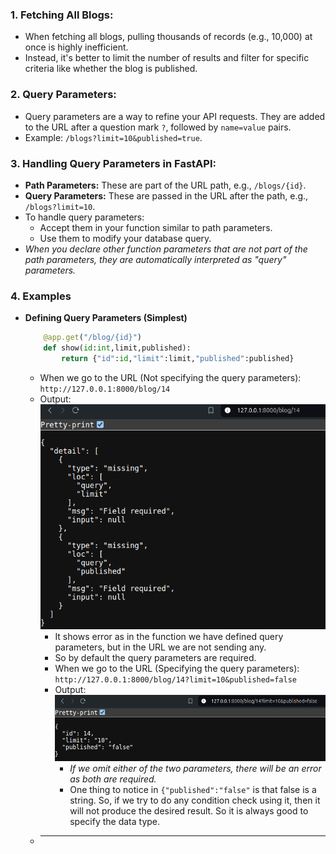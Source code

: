 ### 1. **Fetching All Blogs:**

- When fetching all blogs, pulling thousands of records (e.g., 10,000) at once is highly inefficient.
- Instead, it's better to limit the number of results and filter for specific criteria like whether the blog is published.
### 2. **Query Parameters:**

- Query parameters are a way to refine your API requests. They are added to the URL after a question mark `?`, followed by `name=value` pairs.
- Example: `/blogs?limit=10&published=true`.
### 3. **Handling Query Parameters in FastAPI:**

- **Path Parameters:** These are part of the URL path, e.g., `/blogs/{id}`.
- **Query Parameters:** These are passed in the URL after the path, e.g., `/blogs?limit=10`.
- To handle query parameters:
    - Accept them in your function similar to path parameters.
    - Use them to modify your database query.
- *When you declare other function parameters that are not part of the path parameters, they are automatically interpreted as "query" parameters.*
### 4. Examples
- **Defining Query Parameters (Simplest)**
	```python
		@app.get("/blog/{id}")
		def show(id:int,limit,published):
			return {"id":id,"limit":limit,"published":published}
	```

	- When we go to the URL (Not specifying the query parameters): `http://127.0.0.1:8000/blog/14`
	- Output:
	  ![image](images/image-5.png)
	  - It shows error as in the function we have defined query parameters, but in the URL we are not sending any.
	  - So by default the query parameters are required.
	  - When we go to the URL (Specifying the query parameters): `http://127.0.0.1:8000/blog/14?limit=10&published=false`
	  - Output:
		 ![image](images/image-6.png)
		- *If we omit either of the two parameters, there will be an error as both are required.*
		- One thing to notice in `{"published":"false"` is that false is a string. So, if we try to do any condition check using it, then it will not produce the desired result. So it is always good to specify the data type.
	- *****